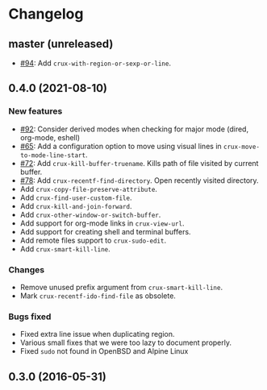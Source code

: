 # Changelog

## master (unreleased)

* [#94](https://github.com/bbatsov/crux/pull/94): Add `crux-with-region-or-sexp-or-line`.

## 0.4.0 (2021-08-10)

### New features

* [#92](https://github.com/bbatsov/crux/pull/92): Consider derived modes when checking for major mode (dired, org-mode, eshell)
* [#65](https://github.com/bbatsov/crux/pull/65): Add a configuration option to move using visual lines in `crux-move-to-mode-line-start`.
* [#72](https://github.com/bbatsov/crux/pull/72): Add `crux-kill-buffer-truename`. Kills path of file visited by current buffer.
* [#78](https://github.com/bbatsov/crux/pull/78): Add `crux-recentf-find-directory`. Open recently visited directory.
* Add `crux-copy-file-preserve-attribute`.
* Add `crux-find-user-custom-file`.
* Add `crux-kill-and-join-forward`.
* Add `crux-other-window-or-switch-buffer`.
* Add support for org-mode links in `crux-view-url`.
* Add support for creating shell and terminal buffers.
* Add remote files support to `crux-sudo-edit`.
* Add `crux-smart-kill-line`.

### Changes

* Remove unused prefix argument from `crux-smart-kill-line`.
* Mark `crux-recentf-ido-find-file` as obsolete.

### Bugs fixed

* Fixed extra line issue when duplicating region.
* Various small fixes that we were too lazy to document properly.
* Fixed `sudo` not found in OpenBSD and Alpine Linux
## 0.3.0 (2016-05-31)
